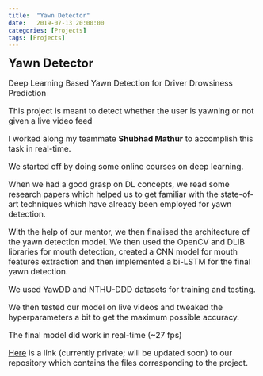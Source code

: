 ```yaml
---
title:  "Yawn Detector"
date:   2019-07-13 20:00:00
categories: [Projects]
tags: [Projects]
---
```

<b><font size = "5">Yawn Detector</font></b>

<font size = "3">

<p>Deep Learning Based Yawn Detection for Driver Drowsiness Prediction</p>

<p>This project is meant to detect whether the user is yawning or not given a live video feed</p>

<p>I worked along my teammate <b>Shubhad Mathur</b> to accomplish this task in real-time. </p>

<p>We started off by doing some online courses on deep learning. 

When we had a good grasp on DL concepts, we read some research papers which helped us to get familiar with the state-of-art techniques which have already been employed for yawn detection. 

With the help of our mentor, we then finalised the architecture of the yawn detection model. We then used the OpenCV and DLIB libraries for mouth detection, created a CNN model for mouth features extraction and then implemented a bi-LSTM for the final yawn detection. 

We used YawDD and NTHU-DDD datasets for training and testing. 

We then tested our model on live videos and tweaked the hyperparameters a bit to get the maximum possible accuracy.</p>

<p>The final model did work in real-time (~27 fps)</p>

<p><a href ="https://github.com/iCoder0020/DL-based-Yawn-Detection">Here</a> is a link (currently private; will be updated soon) to our repository which contains the files corresponding to the project.</p>

</font>